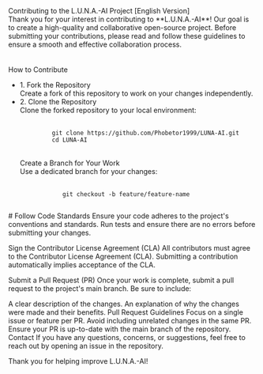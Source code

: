 <LINK REL="stylesheet" TYPE='text/css' HREF="https://cdn.jsdelivr.net/gh/devicons/devicon@latest/devicon.min.css"></LINK>
<DIV CLASS="DocContainer">
   <DIV CLASS="DocTitle"> 
      Contributing to the L.U.N.A.-AI Project [English Version]
   </DIV>
   <DIV CLASS="SimpleText"> 
      Thank you for your interest in contributing to **L.U.N.A.-AI**! Our goal is to create a high-quality and collaborative open-source project.
      Before submitting your contributions, please read and follow these guidelines to ensure a smooth and effective collaboration process.
   </DIV>
   </BR>
   </BR>
   <DIV CLASS="Title1"> 
      How to Contribute
   </DIV>
   <UL CLASS="DocList">
      <LI>1. Fork the Repository</LI>
      <DIV CLASS="SimpleText"> 
         Create a fork of this repository to work on your changes independently.
      </DIV>
      <LI>2. Clone the Repository</LI>
      <DIV CLASS="SimpleText"> 
         Clone the forked repository to your local environment:</BR>
      </DIV>
      </BR>
      <CODE>
         git clone https://github.com/Phobetor1999/LUNA-AI.git
         cd LUNA-AI
      </CODE>
      </BR></BR>
      <DIV CLASS="SimpleText"> 
         Create a Branch for Your Work</BR>
         Use a dedicated branch for your changes:</BR>
         </BR>
         <CODE>
            git checkout -b feature/feature-name
         </CODE>         
      </DIV>
   </UL>
#   Follow Code Standards
   Ensure your code adheres to the project's conventions and standards. Run tests and ensure there are no errors before submitting your changes.

Sign the Contributor License Agreement (CLA)
All contributors must agree to the Contributor License Agreement (CLA). Submitting a contribution automatically implies acceptance of the CLA.

Submit a Pull Request (PR)
Once your work is complete, submit a pull request to the project's main branch.
Be sure to include:

A clear description of the changes.
An explanation of why the changes were made and their benefits.
Pull Request Guidelines
Focus on a single issue or feature per PR.
Avoid including unrelated changes in the same PR.
Ensure your PR is up-to-date with the main branch of the repository.
Contact
If you have any questions, concerns, or suggestions, feel free to reach out by opening an issue in the repository.

Thank you for helping improve L.U.N.A.-AI!   
</DIV>
<FOOTER>
<i class="icon devicon-vscode-plain colored"></i>
<i class="icon devicon-windows11-original colored"></i>
<i class="icon devicon-yaml-plain colored"></i>
<i class="icon devicon-unrealengine-original-wordmark"></i>
<i class="icon devicon-threejs-original-wordmark"></i>
<i class="icon devicon-swagger-plain-wordmark colored"></i>
<i class="icon devicon-pytorch-plain-wordmark"></i>
<i class="icon devicon-python-plain-wordmark colored"></i>
<i class="icon devicon-powershell-plain"></i>
<i class="icon devicon-postman-plain"></i>
<i class="icon devicon-photoshop-line"></i>
<i class="icon devicon-numpy-plain-wordmark"></i>
<i class="icon devicon-nginx-original"></i>
<i class="icon devicon-nodejs-plain"></i>
<i class="icon devicon-msdos-line"></i>
<i class="icon devicon-mysql-plain-wordmark"></i>
<i class="icon devicon-json-plain"></i>
<i class="icon devicon-jquery-plain-wordmark"></i>
<i class="icon devicon-javascript-plain"></i>
<i class="icon devicon-html5-plain-wordmark"></i>
<i class="icon devicon-github-original-wordmark"></i>
<i class="icon devicon-gimp-plain-wordmark"></i>
<i class="icon devicon-firebase-plain-wordmark"></i>
<i class="icon devicon-flask-original"></i>
<i class="icon devicon-figma-plain"></i>
<i class="icon devicon-dotnetcore-plain"></i>
<i class="icon devicon-dot-net-plain-wordmark"></i>
<i class="icon devicon-c-plain-wordmark"></i>
<i class="icon devicon-cplusplus-plain"></i>
<i class="icon devicon-csharp-plain"></i>
<i class="icon devicon-css3-plain-wordmark"></i>
<i class="icon devicon-cmake-plain-wordmark"></i>
<i class="icon devicon-chrome-plain"></i>
<i class="icon devicon-blender-original-wordmark"></i>
<i class="icon devicon-bootstrap-plain-wordmark"></i>
<i class="icon devicon-bash-plain"></i>
<i class="icon devicon-anaconda-original"></i>
</FOOTER>